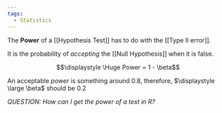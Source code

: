 ```yaml
---
tags:
  - Statistics
---
```

The **Power** of a [[Hypothesis Test]] has to do with the [[Type II error]].

It is the probability of *accepting* the [[Null Hypothesis]] when it is false.

$$\displaystyle \Huge Power = 1 - \beta$$

An acceptable *power* is something around 0.8, therefore, $\displaystyle \large \beta$ should be 0.2

*QUESTION: How can I get the power of a test in R?*
